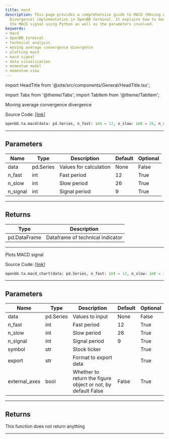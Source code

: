 ```yaml
---
title: macd
description: This page provides a comprehensive guide to MACD (Moving Average Convergence
  Divergence) implementation in OpenBB terminal. It explains how to model and visualize
  the MACD signal using Python as well as the parameters involved.
keywords:
- macd
- OpenBB_terminal
- technical analysis
- moving average convergence divergence
- plotting macd
- macd signal
- data visualization
- momentum model
- momentum view
---
```


import HeadTitle from '@site/src/components/General/HeadTitle.tsx';

<HeadTitle title="ta.macd - Reference | OpenBB SDK Docs" />

import Tabs from '@theme/Tabs';
import TabItem from '@theme/TabItem';

<Tabs>
<TabItem value="model" label="Model" default>

Moving average convergence divergence

Source Code: [[link](https://github.com/OpenBB-finance/OpenBBTerminal/tree/main/openbb_terminal/common/technical_analysis/momentum_model.py#L61)]

```python wordwrap
openbb.ta.macd(data: pd.Series, n_fast: int = 12, n_slow: int = 26, n_signal: int = 9)
```

---

## Parameters

| Name | Type | Description | Default | Optional |
| ---- | ---- | ----------- | ------- | -------- |
| data | pd.Series | Values for calculation | None | False |
| n_fast | int | Fast period | 12 | True |
| n_slow | int | Slow period | 26 | True |
| n_signal | int | Signal period | 9 | True |


---

## Returns

| Type | Description |
| ---- | ----------- |
| pd.DataFrame | Dataframe of technical indicator |
---



</TabItem>
<TabItem value="view" label="Chart">

Plots MACD signal

Source Code: [[link](https://github.com/OpenBB-finance/OpenBBTerminal/tree/main/openbb_terminal/common/technical_analysis/momentum_view.py#L70)]

```python wordwrap
openbb.ta.macd_chart(data: pd.Series, n_fast: int = 12, n_slow: int = 26, n_signal: int = 9, symbol: str = "", export: str = "", sheet_name: Optional[str] = None, external_axes: bool = False)
```

---

## Parameters

| Name | Type | Description | Default | Optional |
| ---- | ---- | ----------- | ------- | -------- |
| data | pd.Series | Values to input | None | False |
| n_fast | int | Fast period | 12 | True |
| n_slow | int | Slow period | 26 | True |
| n_signal | int | Signal period | 9 | True |
| symbol | str | Stock ticker |  | True |
| export | str | Format to export data |  | True |
| external_axes | bool | Whether to return the figure object or not, by default False | False | True |


---

## Returns

This function does not return anything

---



</TabItem>
</Tabs>